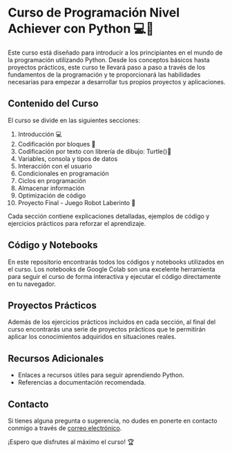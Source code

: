 # Curso de Programación Nivel Achiever con Python 💻🐍

Este curso está diseñado para introducir a los principiantes en el mundo de la programación utilizando Python. Desde los conceptos básicos hasta proyectos prácticos, este curso te llevará paso a paso a través de los fundamentos de la programación y te proporcionará las habilidades necesarias para empezar a desarrollar tus propios proyectos y aplicaciones.

## Contenido del Curso

El curso se divide en las siguientes secciones:
1. Introducción 💻
2. Codificación por bloques 🧱
3. Codificación por texto con librería de dibujo: Turtle()🐢
4. Variables, consola y tipos de datos
5. Interacción con el usuario
6. Condicionales en programación
7. Ciclos en programación
8. Almacenar información
9. Optimización de código
10. Proyecto Final - Juego Robot Laberinto 🤖

Cada sección contiene explicaciones detalladas, ejemplos de código y ejercicios prácticos para reforzar el aprendizaje.

## Código y Notebooks

En este repositorio encontrarás todos los códigos y notebooks utilizados en el curso. Los notebooks de Google Colab son una excelente herramienta para seguir el curso de forma interactiva y ejecutar el código directamente en tu navegador.

## Proyectos Prácticos

Además de los ejercicios prácticos incluidos en cada sección, al final del curso encontrarás una serie de proyectos prácticos que te permitirán aplicar los conocimientos adquiridos en situaciones reales.

## Recursos Adicionales

- Enlaces a recursos útiles para seguir aprendiendo Python.
- Referencias a documentación recomendada.

## Contacto

Si tienes alguna pregunta o sugerencia, no dudes en ponerte en contacto conmigo a través de [correo electrónico](mailto:contacto@santiagolasso.com).

¡Espero que disfrutes al máximo el curso! 🏆
